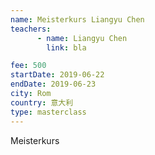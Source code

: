 ```yaml
---
name: Meisterkurs Liangyu Chen
teachers:
      - name: Liangyu Chen
        link: bla

fee: 500
startDate: 2019-06-22
endDate: 2019-06-23
city: Rom
country: 意大利
type: masterclass
---
```


Meisterkurs
